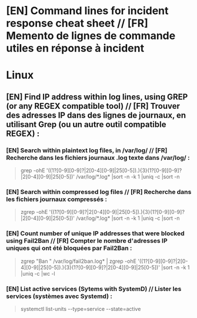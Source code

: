 # [EN] Command lines for incident response cheat sheet // [FR] Memento de lignes de commande utiles en réponse à incident

# Linux 

## [EN] Find IP address within log lines, using GREP (or any REGEX compatible tool) // [FR] Trouver des adresses IP dans des lignes de journaux, en utilisant Grep (ou un autre outil compatible REGEX) :

### [EN] Search within plaintext log files, in /var/log/ // [FR] Recherche dans les fichiers journaux .log texte dans /var/log/ :
 > grep -ohE '((1?[0-9][0-9]?|2[0-4][0-9]|25[0-5])\.){3}(1?[0-9][0-9]?|2[0-4][0-9]|25[0-5])' /var/log/\*.log\* |sort -n -k 1 |uniq -c |sort -n

### [EN] Search within compressed log files // [FR] Recherche dans les fichiers journaux compressés :
> zgrep -ohE '((1?[0-9][0-9]?|2[0-4][0-9]|25[0-5])\.){3}(1?[0-9][0-9]?|2[0-4][0-9]|25[0-5])' /var/log/\*.log\* |sort -n -k 1 |uniq -c |sort -n

### [EN] Count number of unique IP addresses that were blocked using Fail2Ban // [FR] Compter le nombre d'adresses IP uniques qui ont été bloquées par Fail2Ban :
> zgrep "Ban " /var/log/fail2ban.log* |  zgrep -ohE '((1?[0-9][0-9]?|2[0-4][0-9]|25[0-5])\.){3}(1?[0-9][0-9]?|2[0-4][0-9]|25[0-5])'   |sort -n -k 1 |uniq -c |wc -l

### [EN] List active services (Sytems with SystemD) // Lister les services (systèmes avec Systemd) :
> systemctl list-units --type=service --state=active

